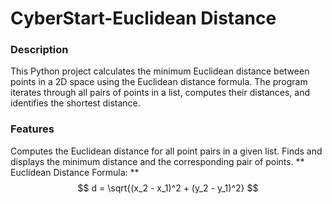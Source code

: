 # CyberStart-Euclidean Distance

### Description
This Python project calculates the minimum Euclidean distance between points in a 2D space using the Euclidean distance formula. The program iterates through all pairs of points in a list, computes their distances, and identifies the shortest distance.

### Features
Computes the Euclidean distance for all point pairs in a given list.
Finds and displays the minimum distance and the corresponding pair of points.
** Euclidean Distance Formula: **
$$
d = \sqrt{(x_2 - x_1)^2 + (y_2 - y_1)^2}
$$
